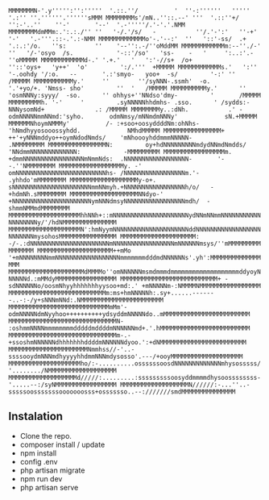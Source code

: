 `MMMMMMMN-'.y''''':'':'''''  '.::.''/          '  ''-:''''''   '''''      '.:'' ''.''''''.''''''sMMM
MMMMMMMMs'/mN..''::.--' '''  '.::''+/              '':-'..''    ''-'       '--'  '.-'''''/.'-'.'.NMM
MMMMMMMMdmMMm:.':.:./'' ''   '-/.'/s/   -           ''/.'-':'   ''-+'       '-'   '.-'''.::-.'.:-NMM
MMMMMMMMMMMMMo'-.'--:'  ''   '::'-ss/  .+            '.:.:'/o.   ''s:        ''    '--'':.-/''oMddMM
MMMMMMMMMMMMm:--''./-'  ''   '/-'osyo  /s.            '-::'/so'   'ss-    -   '     ':..:'.-''oMMMMM
MMMMMMMMMMMMd-.' '.+.'   '   ':'-//s+  /o+            ''::'oys+   'y++'  'o'         ':/.'''  +MMMMM
MMMMMMMMMMMMs.'   ':''       '-.oohdy '/:o.   --       '.:'smyo-   yoo+  -s/         '-:' ''  /MMMMM
MMMMMMMMMMMy.'     ''        ''/syNNN-.ssmh'  -o.       '.'+yo/+. 'Nmss- sho'         ''  '   /MMMMM
MMMMMMMMMMy.'      ''         'osmNNNy:syyy/  -so.      '' ohhys+''NNdso'dmy-         '       /MMMMM
MMMMMMMMMh. '-'     '         .syNNNNNhhdmhs- .sso.      ' /sydds:-NNNysomNd+              .: /MMMMM
MMMMMMMMy..:dNh.           .' -odmNNNNNmmNNmd:'syho.       odmNmsy/mNNmdmNNNy'             sN.+MMMMM
MMMMMMNhoymNMMMy'          /- :+soo+oosyddddNm:ohNhs-     'hNmdhyyosooossyhdd.             NMhdMMMMM
MMMMMMMMMMMMMMMM+          ++'+yNNNmddyo++oymNdodNmds/    'mNhoooyhddmmmNNNNN-            .NMMMMMMMM
MMMMMMMMMMMMMMMMN:         oy+hdNNNNNNNNNmdydNNmdNmdds/   'NNdmmNNNNNNNNNNNNN:            -MMMMMMMMM
MMMMMMMMMMMMMMMMMm.        +dmmNNNNNNNNNNNNNNNNNmNmmNds:  .NNNNNNNNNNNNNNNNNN-       '--.''NMMMMMMMM
MMMMMMMMMMMMMMMMMMy. -'    omNNNNNNNNNNNNNNNNNNNNNNNNNhs- /NNNNNNNNNNNNNNNNNm.'-    .yhhdo'mMMMMMMMM
MMMMMMMMMMMMMMMMMMMy-o+.   sNNNNNNNNNNNNNNNNNNNNNNmmNNmyh.+NNNNNNNNNNNNNNNNNh/o/   -+hdmNh.sMMMMMMMM
MMMMMMMMMMMMMMMMMMMNNdyo-' +NNNNNNNNNNNNNNNNNNNNNNymNNNdmsyNNNNNNNNNNNNNNNNNmdh/  -shmmNMMmdMMMMMMMM
MMMMMMMMMMMMMMMMMMMMhhNNh+::mNNNNNNNNNNNNNNNNNNNNNydNNmNNmmNNNNNNNNNNNNNNNNNNNy/'/hdNMMMMMMMMMMMMMMM
MMMMMMMMMMMMMMMMMMMMN':hmNyymNNNNNNNNNNNNNNNNNNNNNddNNNNNNNNNNNNNNNNNNNNNNNNNmysohosMMMMMMMMMMMMMMMM
MMMMMMMMMMMMMMMMMMMMM: -/-.:dNNNNNNNNNNNNNNNNNNNNNNmNNNNNNNNNNNNNNNNNmNNNNNNmsys/''mMMMMMMMMMMMMMMMM
MMMMMMMMMMMMMMMMMMMMM++mMo '+mNNNNNNNNmmNNNNNNNNNNNNNNNNNNmmmmmmmdddmdNNNNNNs'.yh':MMMMMMMMMMMMMMMMM
MMMMMMMMMMMMMMMMMMMMMdMMMMo''omNNNNNNmsmdmmmdmmmmmmmmmmmmmmmmmmmddyoyNNNNNNd.:mMMdyMMMMMMMMMMMMMMMMM
MMMMMMMMMMMMMMMMMMMMMMMMMMM+ -sdNNNNNNo/oosmNhyyhhhhhhhyysoo+md:.' +mNNNNNm-:NMMMMNMMMMMMMMMMMMMMMMM
MMMMMMMMMMMMMMMMMMMMMMMMMMMm:ms+hmNNNNNh:.sy+......-------..-:-/y+sNNNmNNd:.NMMMMMMMMMMMMMMMMMMMMMMM
MMMMMMMMMMMMMMMMMMMMMMMMMMMMmMm'-odmNNNNNdmNyyhoo++++++++++ydsyddmNNNNNdo..mMMMMMMMMMMMMMMMMMMMMMMMM
MMMMMMMMMMMMMMMMMMMMMMMMMMMMMMN- :oshmmNNNNmmmmmmmmdddddmddddmNNNNNNmd+.'.hMMMMMMMMMMMMMMMMMMMMMMMMM
MMMMMMMMMMMMMMMMMMMMMMMMMMMMMMm-.-+ssoshmNNNNNNdhhhhhhhddddmNNNNNNdyoo.':+dNMMMMMMMMMMMMMMMMMMMMMMMM
MMMMMMMMMMMMMMMMMMMMMMNmmhss//-'..-ssssooydmNNNmdhyyyyhhdmmNNNmdysosso'.---/+ooyMMMMMMMMMMMMMMMMMMMM
MMMMMMMMMMMMMMMMMMMMho/:-..........ossssssoosdNNNNNNNNNNNNNmhysosssss/'......../NMMMMMMMMMMMMMMMMMMM
MMMMMMMMMMMMMMMMMMMd/////:.........:sssssssssoosyddmmmmdhysoossssssss-'.....--:/syNMMMMMMMMMMMMMMMMM
MMMMMMMMMMMMMMMMMMMN//////:-...''..-sssssoosssssssooooooosss+osssssso..--:///////smdMMMMMMMMMMMMMMM`


## Instalation
- Clone the repo.
- composer install / update
- npm install
- config .env 
- php artisan migrate
- npm run dev
- php artisan serve
